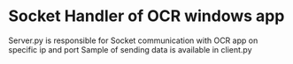 # Socket Handler of OCR windows app

Server.py is responsible for Socket communication with OCR app on specific ip and port
Sample of sending data is available in client.py
